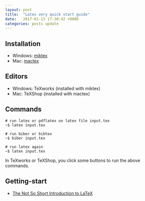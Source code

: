 ```yaml
---
layout: post
title:  "Latex very quick start guide"
date:   2017-01-13 17:30:42 +0800
categories: posts update
---
```


## Installation

- Windows: [miktex](https://miktex.org/)
- Mac: [mactex](https://tug.org/mactex/)

## Editors

- Windows: TeXworks (installed with miktex)
- Mac: TeXShop (installed with mactex)

## Commands
```
# run latex or pdflatex on latex file input.tex
~$ latex input.tex

# run biber or bibtex
~$ biber input.tex

# run latex again
~$ latex input.tex
```
In TeXworks or TeXShop, you click some buttons to run the above commands. 

## Getting-start

- [The Not So Short Introduction to LaTeX](https://tobi.oetiker.ch/lshort/lshort.pdf)
